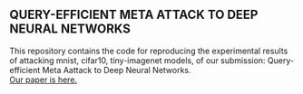 ## QUERY-EFFICIENT META ATTACK TO DEEP NEURAL NETWORKS
This repository contains the code for reproducing the experimental results of attacking mnist, cifar10, tiny-imagenet models, of our submission: Query-efficient Meta Aattack to Deep Neural Networks. <br> [Our paper is here.](https://openreview.net/forum?id=Skxd6gSYDS)


